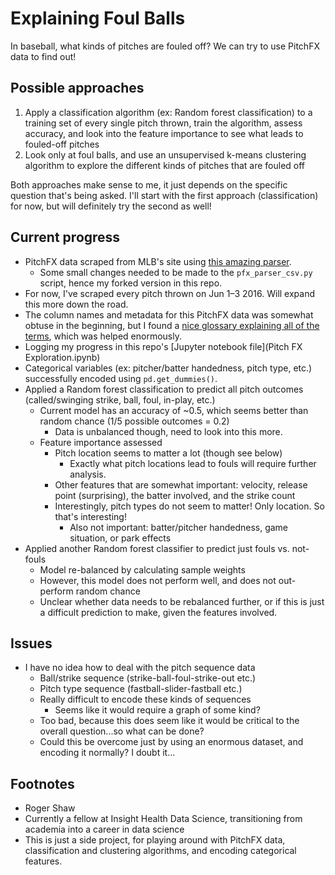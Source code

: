 # Explaining Foul Balls
In baseball, what kinds of pitches are fouled off?
We can try to use PitchFX data to find out!

## Possible approaches
1. Apply a classification algorithm (ex: Random forest classification) to a training set of every single pitch thrown, train the algorithm, assess accuracy, and look into the feature importance to see what leads to fouled-off pitches
2. Look only at foul balls, and use an unsupervised k-means clustering algorithm to explore the different kinds of pitches that are fouled off

Both approaches make sense to me, it just depends on the specific question that's being asked. I'll start with the first approach (classification) for now, but will definitely try the second as well!

## Current progress
* PitchFX data scraped from MLB's site using [this amazing parser](https://github.com/johnchoiniere/pfx_parser).
    * Some small changes needed to be made to the `pfx_parser_csv.py` script, hence my forked version in this repo.
* For now, I've scraped every pitch thrown on Jun 1–3 2016. Will expand this more down the road.
* The column names and metadata for this PitchFX data was somewhat obtuse in the beginning, but I found a [nice glossary explaining all of the terms](https://fastballs.wordpress.com/2007/08/02/glossary-of-the-gameday-pitch-fields/), which was helped enormously.
* Logging my progress in this repo's [Jupyter notebook file](Pitch FX Exploration.ipynb)
* Categorical variables (ex: pitcher/batter handedness, pitch type, etc.) successfully encoded using `pd.get_dummies()`.
* Applied a Random forest classification to predict all pitch outcomes (called/swinging strike, ball, foul, in-play, etc.)
    * Current model has an accuracy of ~0.5, which seems better than random chance (1/5 possible outcomes = 0.2)
        * Data is unbalanced though, need to look into this more.
    * Feature importance assessed
        * Pitch location seems to matter a lot (though see below)
            * Exactly what pitch locations lead to fouls will require further analysis.
        * Other features that are somewhat important: velocity, release point (surprising), the batter involved, and the strike count
        * Interestingly, pitch types do not seem to matter! Only location. So that's interesting!
            * Also not important: batter/pitcher handedness, game situation, or park effects
* Applied another Random forest classifier to predict just fouls vs. not-fouls
    * Model re-balanced by calculating sample weights
    * However, this model does not perform well, and does not out-perform random chance
    * Unclear whether data needs to be rebalanced further, or if this is just a difficult prediction to make, given the features involved.

## Issues
* I have no idea how to deal with the pitch sequence data
    * Ball/strike sequence (strike-ball-foul-strike-out etc.)
    * Pitch type sequence (fastball-slider-fastball etc.)
    * Really difficult to encode these kinds of sequences
        * Seems like it would require a graph of some kind?
    * Too bad, because this does seem like it would be critical to the overall question...so what can be done?
    * Could this be overcome just by using an enormous dataset, and encoding it normally? I doubt it...

## Footnotes
* Roger Shaw
* Currently a fellow at Insight Health Data Science, transitioning from academia into a career in data science
* This is just a side project, for playing around with PitchFX data, classification and clustering algorithms, and encoding categorical features.
